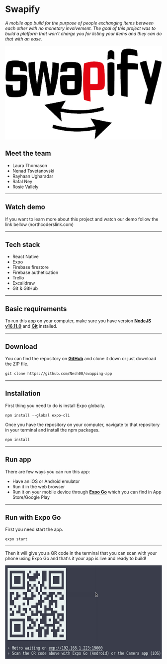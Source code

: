 # Swapify

_A mobile app build for the purpose of people exchanging items between each other with no monetary involvement. The goal of this project was to build a platform that won't charge you for listing your items and they can do that with an ease._

<img src="images/Logo.png" alt="screenshot" width="900" height="300"/>

## Meet the team

- Laura Thomason
- Nenad Tsvetanovski
- Rayhaan Ugharadar
- Rafal Ney
- Rosie Vallely

---

## Watch demo

If you want to learn more about this project and watch our demo follow the link bellow
(northcoderslink.com)

---

## Tech stack

- React Native
- Expo
- Firebase firestore
- Firebase authetication
- Trello
- Excalidraw
- Git & GitHub

---

## Basic requirements

To run this app on your computer, make sure you have version [**NodeJS v16.11.0**](https://nodejs.org/en/) and [**Git**](https://git-scm.com) installed.

---

## Download

You can find the repository on [**GitHub**](https://github.com/Nesh00/swapping-app) and clone it down or just download the ZIP file.

```
git clone https://github.com/Nesh00/swapping-app

```

---

## Installation

First thing you need to do is install Expo globally.

```
npm install --global expo-cli
```

Once you have the repository on your computer, navigate to that repository in your terminal and install the npm packages.

```
npm install
```

---

## Run app

There are few ways you can run this app:

- Have an iOS or Android emulator
- Run it in the web browser
- Run it on your mobile device through [**Expo Go**](https://expo.dev/client) which you can find in App Store/Google Play

---

## Run with Expo Go

First you need start the app.

```
expo start
```

---

Then it will give you a QR code in the terminal that you can scan with your phone using Expo Go and that's it your app is live and ready to build!

<img src="images/QR.png" alt="screenshot" width="900" height="300"/>
